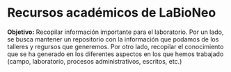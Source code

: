 # Recursos académicos de LaBioNeo

**Objetivo:** Recopilar información importante para el laboratorio. Por un lado, se busca mantener un repositorio con la información que podamos de los talleres y regursos que generemos. Por otro lado, recopilar el conocimiento que se ha generado en los diferentes aspectos en los que hemos trabajado (campo, laboratorio, procesos administrativos, escritos, etc.)

